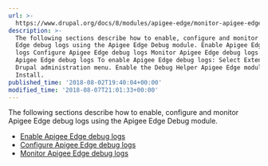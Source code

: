 ```yaml
---
url: >-
  https://www.drupal.org/docs/8/modules/apigee-edge/monitor-apigee-edge-debug-logs
description: >-
  The following sections describe how to enable, configure and monitor Apigee
  Edge debug logs using the Apigee Edge Debug module. Enable Apigee Edge debug
  logs Configure Apigee Edge debug logs Monitor Apigee Edge debug logs Enable
  Apigee Edge debug logs To enable Apigee Edge debug logs: Select Extend in the
  Drupal administration menu. Enable the Debug Helper Apigee Edge module. Click
  Install.
published_time: '2018-08-02T19:40:04+00:00'
modified_time: '2018-08-07T21:01:33+00:00'
---
```

The following sections describe how to enable, configure and monitor Apigee Edge debug logs using the Apigee Edge Debug module.

* [Enable Apigee Edge debug logs](#enable)
* [Configure Apigee Edge debug logs](#configure)
* [Monitor Apigee Edge debug logs](#monitor)